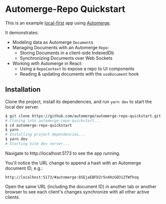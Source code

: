 # Automerge-Repo Quickstart

This is an example [local-first](https://www.inkandswitch.com/local-first) app using [Automerge](https://automerge.org).

It demonstrates:
- Modeling data as Automerge `Document`s
- Managing Documents with an Automerge `Repo`:
    - Storing Documents in a client-side IndexedDb
    - Synchronizing Documents over Web Sockets
- Working with Automerge in React:
    - Using a `RepoContext` to expose a repo to UI components
    - Reading & updating documents with the `useDocument` hook

## Installation

Clone the project, install its dependencies, and run `yarn dev` to start the local dev server.

```bash
$ git clone https://github.com/automerge/automerge-repo-quickstart.git
# Cloning into automerge-repo-quickstart...
$ cd automerge-repo-quickstart
$ yarn
# Installing project dependencies...
$ yarn dev
# Starting Vite dev server...
```

Navigate to http://localhost:5173 to see the app running. 

You'll notice the URL change to append a hash with an Automerge document ID, e.g.:

`http://localhost:5173/#automerge:8SEjaEBFDZr5n4HzGQ312TWfhoq`

Open the same URL (including the document ID) in another tab or another browser to see each client's changes synchronize with all other active clients.